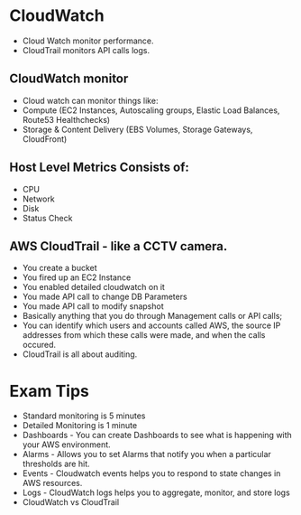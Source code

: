 # CloudWatch 

- Cloud Watch monitor performance. 
- CloudTrail monitors API calls logs.

## CloudWatch monitor

- Cloud watch can monitor things like:
- Compute (EC2 Instances, Autoscaling groups, Elastic Load Balances, Route53 Healthchecks)
- Storage & Content Delivery (EBS Volumes, Storage Gateways, CloudFront)

## Host Level Metrics Consists of:

- CPU
- Network
- Disk
- Status Check

## AWS CloudTrail - like a CCTV camera.

- You create a bucket
- You fired up an EC2 Instance
- You enabled detailed cloudwatch on it
- You made API call to change DB Parameters
- You made API call to modify snapshot
- Basically anything that you do through Management calls or API calls;
- You can identify which users and accounts called AWS, the source IP addresses from which these calls were made, and when the calls occured.
- CloudTrail is all about auditing.

# Exam Tips

- Standard monitoring is 5 minutes
- Detailed Monitoring is 1 minute
- Dashboards - You can create Dashboards to see what is happening with your AWS environment.
- Alarms -  Allows you to set Alarms that notify you when a particular thresholds are hit.
- Events -  Cloudwatch events helps you to respond to state changes in AWS resources.
- Logs - CloudWatch logs helps you to aggregate, monitor, and store logs
- CloudWatch vs CloudTrail
